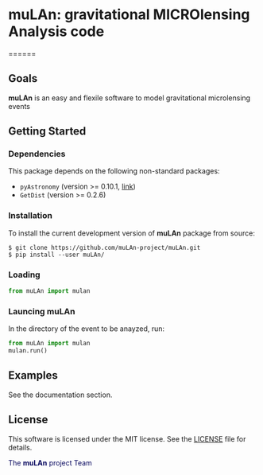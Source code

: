 # muLAn: gravitational MICROlensing Analysis code
======

<!-- Commentaire <a href="https://travis-ci.org/muLAn-project/muLAn"><img src="https://travis-ci.org/muLAn-project/muLAn.svg?branch=master"></a> --> 

Goals
-----

<b>muLAn</b> is an easy and flexile software to model gravitational microlensing events

Getting Started
---------------

### Dependencies

This package depends on the following non-standard packages:

- `pyAstronomy` (version >= 0.10.1,  <a href="http://www.hs.uni-hamburg.de/DE/Ins/Per/Czesla/PyA/PyA/index.html">link</a>)
- `GetDist` (version >= 0.2.6)

### Installation

To install the current development version of <b>muLAn</b> package from source:

```
$ git clone https://github.com/muLAn-project/muLAn.git
$ pip install --user muLAn/
```

### Loading

```python
from muLAn import mulan
```

### Launcing muLAn

In the directory of the event to be anayzed, run:
```python
from muLAn import mulan
mulan.run()
```

Examples
--------

See the documentation section.

License
-------

This software is licensed under the MIT license. See the [LICENSE](LICENSE) file
for details.

<FONT COLOR=#0B0B61>The <b>muLAn</b> project Team</FONT>
